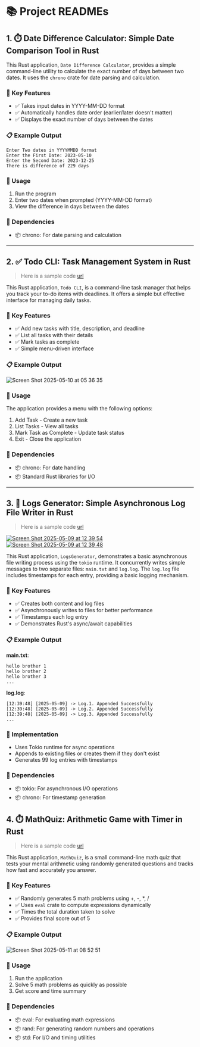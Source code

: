 # 📚 Project READMEs

## 1. ⏱️ Date Difference Calculator: Simple Date Comparison Tool in Rust

This Rust application, `Date Difference Calculator`, provides a simple command-line utility to calculate the exact number of days between two dates. It uses the `chrono` crate for date parsing and calculation.

### 🔑 Key Features
- ✅ Takes input dates in YYYY-MM-DD format
- ✅ Automatically handles date order (earlier/later doesn't matter)
- ✅ Displays the exact number of days between the dates

### 📋 Example Output
```
Enter Two dates in YYYYMMDD format
Enter the First Date: 2023-05-10
Enter the Second Date: 2023-12-25
There is difference of 229 days
```

### 🚀 Usage
1. Run the program
2. Enter two dates when prompted (YYYY-MM-DD format)
3. View the difference in days between the dates

### 🔄 Dependencies
- 📦 chrono: For date parsing and calculation

---

## 2. ✅ Todo CLI: Task Management System in Rust

> Here is a sample code [url](https://github.com/BiMalxMe/Rust/blob/main/src/Practices/TodoCLI.rs)

This Rust application, `Todo CLI`, is a command-line task manager that helps you track your to-do items with deadlines. It offers a simple but effective interface for managing daily tasks.

### 🔑 Key Features
- ✅ Add new tasks with title, description, and deadline
- ✅ List all tasks with their details
- ✅ Mark tasks as complete
- ✅ Simple menu-driven interface

### 📋 Example Output

![Screen Shot 2025-05-10 at 05 36 35](https://github.com/user-attachments/assets/9aea7c08-8003-4c59-a91d-55527fcc99d1)


### 🚀 Usage
The application provides a menu with the following options:
1. Add Task - Create a new task
2. List Tasks - View all tasks
3. Mark Task as Complete - Update task status 
4. Exit - Close the application

### 🔄 Dependencies
- 📦 chrono: For date handling
- 📦 Standard Rust libraries for I/O

---

## 3. 📝 Logs Generator: Simple Asynchronous Log File Writer in Rust
> Here is a sample code [url](https://github.com/BiMalxMe/Rust/blob/main/src/Practices/LogsGenerator.rs)


[![Screen Shot 2025-05-09 at 12 39 54](https://github.com/user-attachments/assets/75432324-807e-444d-ab79-e71643b63a9b)](https://github.com/user-attachments/assets/75432324-807e-444d-ab79-e71643b63a9b)
[![Screen Shot 2025-05-09 at 12 39 48](https://github.com/user-attachments/assets/fc495531-8430-47ec-96e5-8682e0460efb)](https://github.com/user-attachments/assets/fc495531-8430-47ec-96e5-8682e0460efb)

This Rust application, `LogsGenerator`, demonstrates a basic asynchronous file writing process using the `tokio` runtime. It concurrently writes simple messages to two separate files: `main.txt` and `log.log`. The `log.log` file includes timestamps for each entry, providing a basic logging mechanism.

### 🔑 Key Features
- ✅ Creates both content and log files
- ✅ Asynchronously writes to files for better performance
- ✅ Timestamps each log entry
- ✅ Demonstrates Rust's async/await capabilities

### 📋 Example Output

**main.txt**:
```
hello brother 1
hello brother 2
hello brother 3
...
```

**log.log**:
```
[12:39:48] [2025-05-09] -> Log.1. Appended Successfully
[12:39:48] [2025-05-09] -> Log.2. Appended Successfully
[12:39:48] [2025-05-09] -> Log.3. Appended Successfully
...
```

### 🚀 Implementation
- Uses Tokio runtime for async operations
- Appends to existing files or creates them if they don't exist
- Generates 99 log entries with timestamps

### 🔄 Dependencies
- 📦 tokio: For asynchronous I/O operations
- 📦 chrono: For timestamp generation

## 4. ⏱️ MathQuiz: Arithmetic Game with Timer in Rust


> Here is a sample code [url](https://github.com/BiMalxMe/Rust/blob/main/src/Practices/MathQuiz.rs)

This Rust application, `MathQuiz`, is a small command-line math quiz that tests your mental arithmetic using randomly generated questions and tracks how fast and accurately you answer.

### 🔑 Key Features
- ✅ Randomly generates 5 math problems using +, -, *, /
- ✅ Uses `eval` crate to compute expressions dynamically
- ✅ Times the total duration taken to solve
- ✅ Provides final score out of 5

### 📋 Example Output
![Screen Shot 2025-05-11 at 08 52 51](https://github.com/user-attachments/assets/84aee396-852b-4531-a5a6-0e8ae6bc7ffc)


### 🚀 Usage
1. Run the application  
2. Solve 5 math problems as quickly as possible  
3. Get score and time summary

### 🔄 Dependencies
- 📦 eval: For evaluating math expressions
- 📦 rand: For generating random numbers and operations
- 📦 std: For I/O and timing utilities
